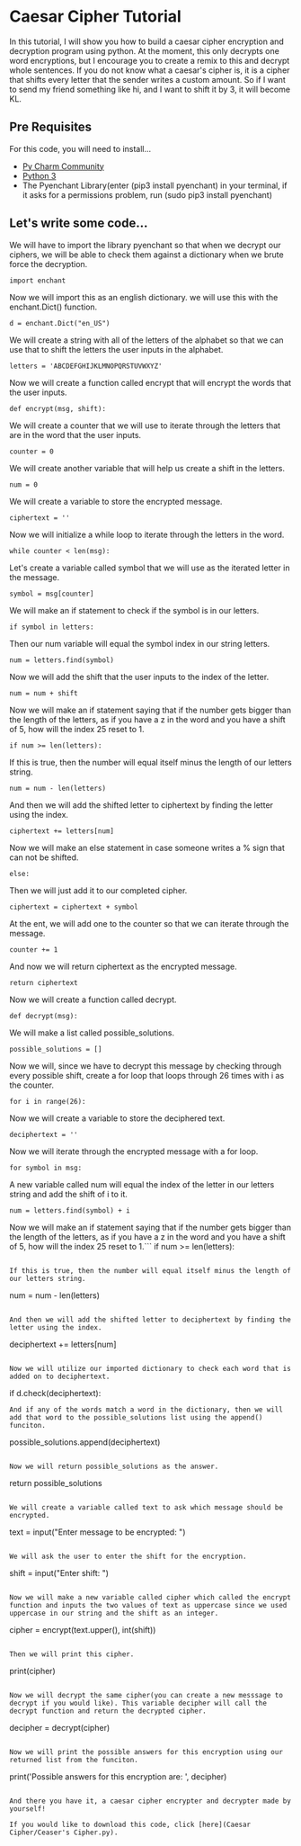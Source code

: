 # Caesar Cipher Tutorial

In this tutorial, I will show you how to build a caesar cipher encryption and decryption program using python. At the moment, this only decrypts one word encryptions, but I encourage you to create a remix to this and decrypt whole sentences. If you do not know what a caesar's cipher is, it is a cipher that shifts every letter that the sender writes a custom amount. So if I want to send my friend something like hi, and I want to shift it by 3, it will become KL.

## Pre Requisites
For this code, you will need to install...
- [Py Charm Community](https://www.jetbrains.com/pycharm/download/#section=mac)
- [Python 3](https://www.python.org/downloads/)
- The Pyenchant Library(enter (pip3 install pyenchant) in your terminal, if it asks for a permissions problem, run (sudo pip3 install pyenchant)

## Let's write some code...

We will have to import the library pyenchant so that when we decrypt our ciphers, we will be able to check them against a dictionary when we brute force the decryption.
```
import enchant
```

Now we will import this as an english dictionary. we will use this with the enchant.Dict() function.
```
d = enchant.Dict("en_US")
```

We will create a string with all of the letters of the alphabet so that we can use that to shift the letters the user inputs in the alphabet.
```
letters = 'ABCDEFGHIJKLMNOPQRSTUVWXYZ'
```

Now we will create a function called encrypt that will encrypt the words that the user inputs.
```
def encrypt(msg, shift):
```

We will create a counter that we will use to iterate through the letters that are in the word that the user inputs.
```
counter = 0
```

We will create another variable that will help us create a shift in the letters.
```
num = 0
```

We will create a variable to store the encrypted message.
```
ciphertext = ''
```

Now we will initialize a while loop to iterate through the letters in the word.
```
while counter < len(msg):
```

Let's create a variable called symbol that we will use as the iterated letter in the message.
```
symbol = msg[counter]
```

We will make an if statement to check if the symbol is in our letters.
```
if symbol in letters:
```

Then our num variable will equal the symbol index in our string letters.
```
num = letters.find(symbol)
```

Now we will add the shift that the user inputs to the index of the letter.
```
num = num + shift
```

Now we will make an if statement saying that if the number gets bigger than the length of the letters, as if you have a z in the word and you have a shift of 5, how will the index 25 reset to 1.
```
if num >= len(letters):
```

If this is true, then the number will equal itself minus the length of our letters string.
```
num = num - len(letters)
```

And then we will add the shifted letter to ciphertext by finding the letter using the index.
```
ciphertext += letters[num]
```

Now we will make an else statement in case someone writes a % sign that can not be shifted.
```
else:
```

Then we will just add it to our completed cipher.
```
ciphertext = ciphertext + symbol
```

At the ent, we will add one to the counter so that we can iterate through the message.
```
counter += 1
```

And now we will return ciphertext as the encrypted message.
```
return ciphertext
```

Now we will create a function called decrypt.
```
def decrypt(msg):
```

We will make a list called possible_solutions.
```
possible_solutions = []
```

Now we will, since we have to decrypt this message by checking through every possible shift, create a for loop that loops through 26 times with i as the counter.
```
for i in range(26):
```

Now we will create a variable to store the deciphered text.
```
deciphertext = ''
```

Now we will iterate through the encrypted message with a for loop.
```
for symbol in msg:
```

A new variable called num will equal the index of the letter in our letters string and add the shift of i to it.
```
num = letters.find(symbol) + i
```

Now we will make an if statement saying that if the number gets bigger than the length of the letters, as if you have a z in the word and you have a shift of 5, how will the index 25 reset to 1.```
if num >= len(letters):
```

If this is true, then the number will equal itself minus the length of our letters string.
```
num = num - len(letters)
```

And then we will add the shifted letter to deciphertext by finding the letter using the index.
```
deciphertext += letters[num]
```

Now we will utilize our imported dictionary to check each word that is added on to deciphertext.
```
if d.check(deciphertext):
```
And if any of the words match a word in the dictionary, then we will add that word to the possible_solutions list using the append() funciton.
```
possible_solutions.append(deciphertext)
```

Now we will return possible_solutions as the answer.
```
return possible_solutions
```

We will create a variable called text to ask which message should be encrypted.
```
text = input("Enter message to be encrypted: ")
```

We will ask the user to enter the shift for the encryption.
```
shift = input("Enter shift: ")
```

Now we will make a new variable called cipher which called the encrypt function and inputs the two values of text as uppercase since we used uppercase in our string and the shift as an integer.
```
cipher = encrypt(text.upper(), int(shift))
```

Then we will print this cipher.
```
print(cipher)
```

Now we will decrypt the same cipher(you can create a new messsage to decrypt if you would like). This variable decipher will call the decrypt function and return the decrypted cipher.
```
decipher = decrypt(cipher)
```

Now we will print the possible answers for this encryption using our returned list from the funciton.
```
print('Possible answers for this encryption are: ', decipher)
```

And there you have it, a caesar cipher encrypter and decrypter made by yourself!

If you would like to download this code, click [here](Caesar Cipher/Ceaser's Cipher.py).
